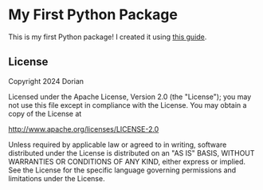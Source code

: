 # My First Python Package

This is my first Python package! I created it using [this guide](https://luukvdmeer.github.io/my-first-python-package/guide.html).
## License

Copyright 2024 Dorian

Licensed under the Apache License, Version 2.0 (the "License");
you may not use this file except in compliance with the License.
You may obtain a copy of the License at

http://www.apache.org/licenses/LICENSE-2.0

Unless required by applicable law or agreed to in writing, software
distributed under the License is distributed on an "AS IS" BASIS,
WITHOUT WARRANTIES OR CONDITIONS OF ANY KIND, either express or implied.
See the License for the specific language governing permissions and
limitations under the License.